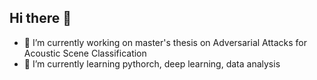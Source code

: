 ## Hi there 👋

- 🔭 I’m currently working on master's thesis on Adversarial Attacks for Acoustic Scene Classification
- 🌱 I’m currently learning pythorch, deep learning, data analysis

<!--
**rickykubler/rickykubler** is a ✨ _special_ ✨ repository because its `README.md` (this file) appears on your GitHub profile.

Here are some ideas to get you started:

- 🔭 I’m currently working on ...
- 🌱 I’m currently learning ...
- 👯 I’m looking to collaborate on ...
- 🤔 I’m looking for help with ...
- 💬 Ask me about ...
- 📫 How to reach me: ...
- 😄 Pronouns: ...
- ⚡ Fun fact: ...
-->
